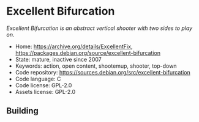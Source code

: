 # Excellent Bifurcation

_Excellent Bifurcation is an abstract vertical shooter with two sides to play on._

- Home: https://archive.org/details/ExcellentFix, https://packages.debian.org/source/excellent-bifurcation
- State: mature, inactive since 2007
- Keywords: action, open content, shootemup, shooter, top-down
- Code repository: https://sources.debian.org/src/excellent-bifurcation
- Code language: C
- Code license: GPL-2.0
- Assets license: GPL-2.0

## Building
